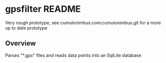 gpsfilter README
===

Very rough prototype, see cumulonimbus.com:cumulonimbus.git for a more up to date prototype

Overview
---

Parses "*.gpx" files and reads data points into an SqlLite database
